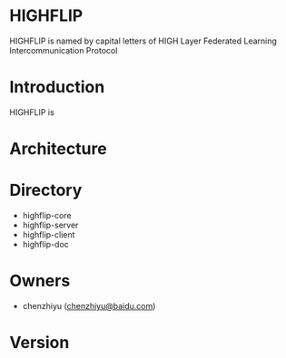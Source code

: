 HIGHFLIP 
===================================================
HIGHFLIP is named by capital letters of HIGH Layer Federated Learning Intercommunication Protocol

# Introduction
HIGHFLIP is

# Architecture

# Directory
- highflip-core
- highflip-server
- highflip-client
- highflip-doc

# Owners
- chenzhiyu (chenzhiyu@baidu.com)

# Version

